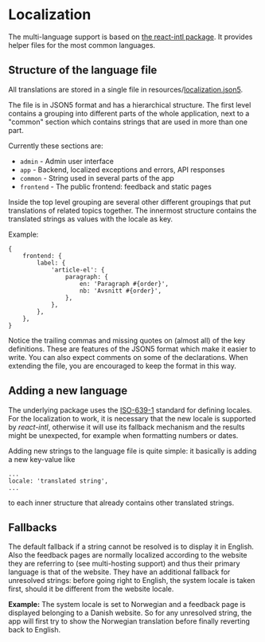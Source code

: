 # Localization

The multi-language support is based on [the react-intl package](https://github.com/yahoo/react-intl/wiki#locale-data-in-nodejs).
It provides helper files for the most common languages.

## Structure of the language file

All translations are stored in a single file in resources/[localization.json5](/resources/localization.json5).

The file is in JSON5 format and has a hierarchical structure. The first level contains a grouping into different parts of the
whole application, next to a "common" section which contains strings that are used in more than one part.

Currently these sections are:
* `admin` - Admin user interface
* `app` - Backend, localized exceptions and errors, API responses
* `common` - String used in several parts of the app
* `frontend` - The public frontend: feedback and static pages

Inside the top level grouping are several other different groupings that put translations of related topics together. The
innermost structure contains the translated strings as values with the locale as key.

Example:
```
{
	frontend: {
		label: {
			'article-el': {
				paragraph: {
					en: 'Paragraph #{order}',
					nb: 'Avsnitt #{order}',
				},
			},
		},
	},
}
```

Notice the trailing commas and missing quotes on (almost all) of the key definitions. These are features of the JSON5 format
which make it easier to write. You can also expect comments on some of the declarations. When extending the file, you are
encouraged to keep the format in this way.

## Adding a new language

The underlying package uses the [ISO-639-1](https://www.loc.gov/standards/iso639-2/php/code_list.php) standard for defining
locales. For the localization to work, it is necessary that the new locale is supported by _react-intl_, otherwise it will use
its fallback mechanism and the results might be unexpected, for example when formatting numbers or dates.

Adding new strings to the language file is quite simple: it basically is adding a new key-value like
```
...
locale: 'translated string',
...
```
to each inner structure that already contains other translated strings.

## Fallbacks

The default fallback if a string cannot be resolved is to display it in English. Also the feedback pages are normally localized
according to the website they are referring to (see multi-hosting support) and thus their primary language is that of the website.
They have an additional fallback for unresolved strings: before going right to English, the system locale is taken first, should
it be different from the website locale.

**Example:** The system locale is set to Norwegian and a feedback page is displayed belonging to a Danish website. So for any
unresolved string, the app will first try to show the Norwegian translation before finally reverting back to English.

